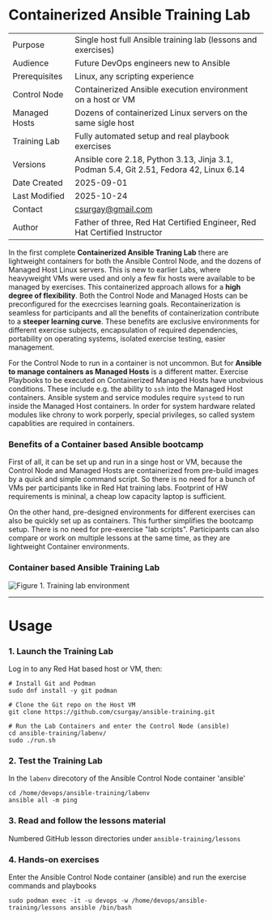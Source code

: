 # Containerized Ansible Training Lab

|           |            |
|-----------|------------|
| Purpose | Single host full Ansible training lab (lessons and exercises) |
| Audience | Future DevOps engineers new to Ansible |
| Prerequisites | Linux, any scripting experience |
| Control Node | Containerized Ansible execution environment on a host or VM |
| Managed Hosts | Dozens of containerized Linux servers on the same sigle host |
| Training Lab | Fully automated setup and real playbook exercises |
| Versions | Ansible core 2.18, Python 3.13, Jinja 3.1, Podman 5.4, Git 2.51, Fedora 42, Linux 6.14 |
| Date Created | 2025-09-01 |
| Last Modified | 2025-10-24 |
| Contact | csurgay@gmail.com |
| Author | Father of three, Red Hat Certified Engineer, Red Hat Certified Instructor |

In the first complete **Containerized Ansible Traning Lab** there are lightweight containers for both the Ansible Control Node, and the dozens of Managed Host Linux servers. This is new to earlier Labs, where heavyweight VMs were used and only a few fix hosts were available to be managed by exercises. This containerized approach allows for a **high degree of flexibility**. Both the Control Node and Managed Hosts can be preconfigured for the execrcises learning goals. Recontainerization is seamless for participants and all the benefits of containerization contribute to a **steeper learning curve**. These benefits are exclusive environments for different exercise subjects, encapsulation of required dependencies, portability on operating systems, isolated exercise testing, easier management.

For the Control Node to run in a container is not uncommon. But for **Ansible to manage containers as Managed Hosts** is a different matter. Exercise Playbooks to be executed on Containerized Managed Hosts have unobvious conditions. These include e.g. the ability to `ssh` into the Managed Host containers. Ansible system and service modules require `systemd` to run inside the Managed Host containers. In order for system hardware related modules like chrony to work porperly, special privileges, so called system capablities are required in containers. 

### Benefits of a Container based Ansible bootcamp

First of all, it can be set up and run in a singe host or VM, because the Control Node and Managed Hosts are containerized from pre-build images by a quick and simple command script. So there is no need for a bunch of VMs per participants like in Red Hat training labs. Footprint of HW requirements is mininal, a cheap low capacity laptop is sufficient. 

On the other hand, pre-designed environments for different exercises can also be quickly set up as containers. This further simplifies the bootcamp setup. There is no need for pre-exercise "lab scripts". Participants can also compare or work on multiple lessons at the same time, as they are lightweight Container environments.

### Container based Ansible Training Lab

![Figure 1. Training lab environment](https://csurgay.com/ansible/labenv.png)

---
# Usage

### 1. Launch the Training Lab

Log in to any Red Hat based host or VM, then:

```
# Install Git and Podman
sudo dnf install -y git podman

# Clone the Git repo on the Host VM
git clone https://github.com/csurgay/ansible-training.git

# Run the Lab Containers and enter the Control Node (ansible)
cd ansible-training/labenv/
sudo ./run.sh
```

### 2. Test the Training Lab

In the `labenv` direcotory of the Ansible Control Node container 'ansible'
```
cd /home/devops/ansible-training/labenv
ansible all -m ping
```

### 3. Read and follow the lessons material

Numbered GitHub lesson directories under `ansible-training/lessons`

### 4. Hands-on exercises

Enter the Ansible Control Node container (ansible) and run the exercise commands and playbooks

```
sudo podman exec -it -u devops -w /home/devops/ansible-training/lessons ansible /bin/bash
```

